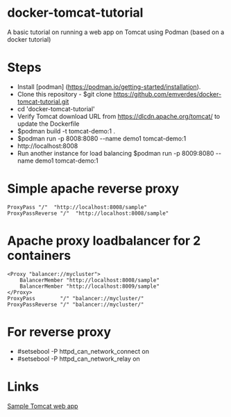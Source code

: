 # docker-tomcat-tutorial
A basic tutorial on running a web app on Tomcat using Podman (based on a docker tutorial)

# Steps
* Install [podman] (https://podman.io/getting-started/installation).
* Clone this repository - $git clone https://github.com/emverdes/docker-tomcat-tutorial.git
* cd 'docker-tomcat-tutorial'
* Verify Tomcat download URL from https://dlcdn.apache.org/tomcat/ to update the Dockerfile
* $podman build -t tomcat-demo:1 .
* $podman run -p 8008:8080 --name demo1 tomcat-demo:1
* http://localhost:8008
* Run another instance for load balancing $podman run -p 8009:8080 --name demo1 tomcat-demo:1

# Simple apache reverse proxy

```
ProxyPass "/"  "http://localhost:8008/sample"
ProxyPassReverse "/"  "http://localhost:8008/sample"
```

# Apache proxy loadbalancer for 2 containers
```
<Proxy "balancer://mycluster">
    BalancerMember "http://localhost:8008/sample"
    BalancerMember "http://localhost:8009/sample"
</Proxy>
ProxyPass        "/" "balancer://mycluster/"
ProxyPassReverse "/" "balancer://mycluster/"
```

# For reverse proxy
* #setsebool -P httpd_can_network_connect on
* #setsebool -P httpd_can_network_relay on


# Links
[Sample Tomcat web app](https://tomcat.apache.org/tomcat-8.0-doc/appdev/sample/)
